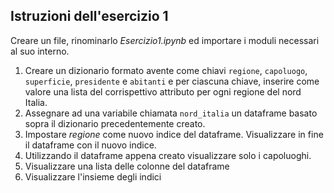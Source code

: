 ## Istruzioni dell'esercizio 1
Creare un file, rinominarlo *Esercizio1.ipynb* ed importare i moduli necessari al suo interno.
1. Creare un dizionario formato avente come chiavi `regione`, `capoluogo`, `superficie`, `presidente` e `abitanti` e per ciascuna chiave, inserire come valore una lista del corrispettivo attributo per ogni regione del nord Italia.
2. Assegnare ad una variabile chiamata `nord_italia` un dataframe basato sopra il dizionario precedentemente creato.
3. Impostare *regione* come nuovo indice del dataframe. Visualizzare in fine il dataframe con il nuovo indice.
4. Utilizzando il dataframe appena creato visualizzare solo i capoluoghi.
5. Visualizzare una lista delle colonne del dataframe
6. Visualizzare l'insieme degli indici
